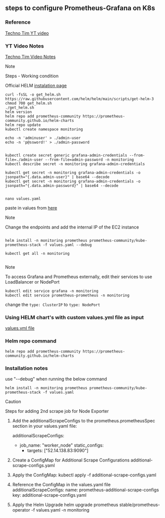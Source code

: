 ## steps to configure Prometheus-Grafana on K8s


### Reference 
[Techno Tim YT video](https://www.youtube.com/watch?v=fzny5uUaAeY)

### YT Video  Notes
[Techno Tim Video Notes](https://technotim.live/posts/kube-grafana-prometheus/)






> [!NOTE]
> Steps - Working condition

Official HELM [instalation page](https://helm.sh/docs/intro/install/)

```
curl -fsSL -o get_helm.sh https://raw.githubusercontent.com/helm/helm/main/scripts/get-helm-3
chmod 700 get_helm.sh
./get_helm.sh
helm version
helm repo add prometheus-community https://prometheus-community.github.io/helm-charts
helm repo update
kubectl create namespace monitoring

echo -n 'adminuser' > ./admin-user
echo -n 'p@ssword!' > ./admin-password


kubectl create secret generic grafana-admin-credentials --from-file=./admin-user --from-file=admin-password -n monitoring
kubectl describe secret -n monitoring grafana-admin-credentials

kubectl get secret -n monitoring grafana-admin-credentials -o jsonpath="{.data.admin-user}" | base64 --decode
kubectl get secret -n monitoring grafana-admin-credentials -o jsonpath="{.data.admin-password}" | base64 --decode


nano values.yaml

```

paste in values from [here](https://github.com/techno-tim/launchpad/blob/master/kubernetes/kube-prometheus-stack/values.yml)


> [!NOTE]
> Change the endpoints and add the internal IP of the EC2 instance


```

helm install -n monitoring prometheus prometheus-community/kube-prometheus-stack -f values.yaml --debug

kubectl get all -n monitoring


```


> [!NOTE]
> To access Grafana and Prometheus externally, edit their services to use LoadBalancer or NodePort

```
kubectl edit service grafana -n monitoring
kubectl edit service prometheus-prometheus -n monitoring
```

change the `type: ClusterIP` to `type: NodePort`










### Using HELM chart's with custom values.yml file as input

[values.yml file](https://github.com/techno-tim/launchpad/tree/master/kubernetes/kube-prometheus-stack)

### Helm repo command
`helm repo add prometheus-community https://prometheus-community.github.io/helm-charts`


### Installation notes

use "--debug" when running the below command 


`helm install -n monitoring prometheus prometheus-community/kube-prometheus-stack -f values.yaml`





> [!CAUTION]
> Steps for adding 2nd scrape job for Node Exporter
> 1. Add the additionalScrapeConfigs to the prometheus.prometheusSpec section in your values.yaml file:
> 
>     additionalScrapeConfigs:
>     - job_name: "worker_node"
>       static_configs:
>         - targets: ["52.14.138.83:9090"]
> 2. Create a ConfigMap for Additional Scrape Configurations
>    additional-scrape-configs.yaml
> 3. Apply the ConfigMap:
>    kubectl apply -f additional-scrape-configs.yaml
> 4. Reference the ConfigMap in the values.yaml file
>     additionalScrapeConfigs:
>       name: prometheus-additional-scrape-configs
>       key: additional-scrape-configs.yaml
> 5. Apply the Helm Upgrade
>    helm upgrade prometheus stable/prometheus-operator -f values.yaml -n monitoring
> 











